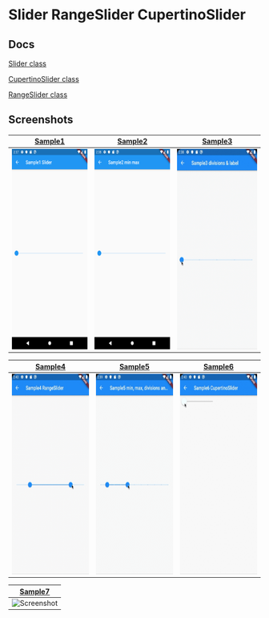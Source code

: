 # Slider RangeSlider CupertinoSlider

## Docs

[Slider class](https://api.flutter.dev/flutter/material/Slider-class.html)

[CupertinoSlider class](https://api.flutter.dev/flutter/cupertino/CupertinoSlider-class.html)

[RangeSlider class](https://api.flutter.dev/flutter/material/RangeSlider-class.html)

## Screenshots

|[Sample1](./lib/pages/sample1.dart)|[Sample2](./lib/pages/sample2.dart)|[Sample3](./lib/pages/sample3.dart)|
|:-:|:-:|:-:|
|<img src="./screenshots/Sample1.png" height="400" alt="Screenshot"/>|<img src="./screenshots/Sample2.png" height="400" alt="Screenshot"/>|<img src="./screenshots/gif/Sample3.gif" height="400" alt="Screenshot"/>|

|[Sample4](./lib/pages/sample4.dart)|[Sample5](./lib/pages/sample5.dart)|[Sample6](./lib/pages/sample6.dart)|
|:-:|:-:|:-:|
|<img src="./screenshots/gif/Sample4.gif" height="400" alt="Screenshot"/>|<img src="./screenshots/gif/Sample5.gif" height="400" alt="Screenshot"/>|<img src="./screenshots/gif/Sample6.gif" height="400" alt="Screenshot"/>|


|[Sample7](./lib/pages/sample7.dart)|
|:-:|
|<img src="./screenshots/gif/Sample7.gif" height="400" alt="Screenshot"/>|
